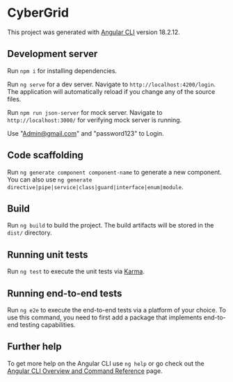 # CyberGrid

This project was generated with [Angular CLI](https://github.com/angular/angular-cli) version 18.2.12.

## Development server
Run  `npm i` for installing dependencies.

Run `ng serve` for a dev server. Navigate to `http://localhost:4200/login`. The application will automatically reload if you change any of the source files.

Run `npm run json-server` for mock server. Navigate to `http://localhost:3000/` for verifying mock server is running.

Use   "Admin@gmail.com" and  "password123" to Login.
     
    
## Code scaffolding

Run `ng generate component component-name` to generate a new component. You can also use `ng generate directive|pipe|service|class|guard|interface|enum|module`.

## Build

Run `ng build` to build the project. The build artifacts will be stored in the `dist/` directory.

## Running unit tests

Run `ng test` to execute the unit tests via [Karma](https://karma-runner.github.io).

## Running end-to-end tests

Run `ng e2e` to execute the end-to-end tests via a platform of your choice. To use this command, you need to first add a package that implements end-to-end testing capabilities.

## Further help

To get more help on the Angular CLI use `ng help` or go check out the [Angular CLI Overview and Command Reference](https://angular.dev/tools/cli) page.
